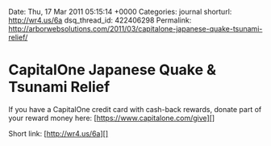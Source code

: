 Date: Thu, 17 Mar 2011 05:15:14 +0000
Categories: journal
shorturl: http://wr4.us/6a
dsq_thread_id: 422406298
Permalink: http://arborwebsolutions.com/2011/03/capitalone-japanese-quake-tsunami-relief/

# CapitalOne Japanese Quake & Tsunami Relief

If you have a CapitalOne credit card with cash-back rewards, donate part
of your reward money here: [https://www.capitalone.com/give][]

Short link: [http://wr4.us/6a][]

  [https://www.capitalone.com/give]: https://www.capitalone.com/give
  [http://wr4.us/6a]: http://wr4.us/6a